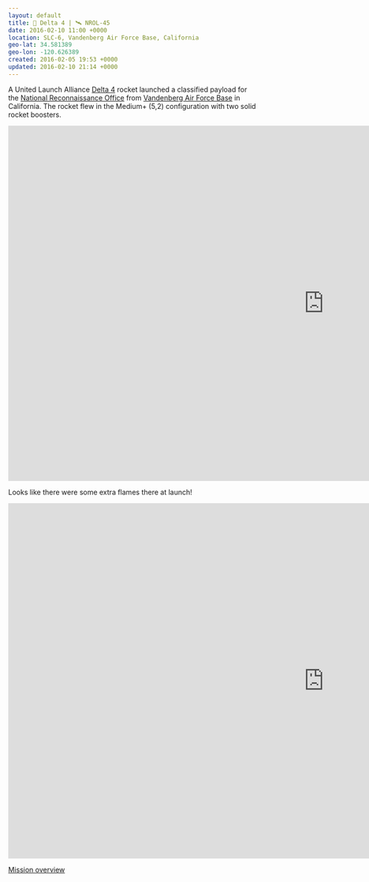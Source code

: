 ```yaml
---
layout: default
title: 🚀 Delta 4 | 🛰 NROL-45
date: 2016-02-10 11:00 +0000
location: SLC-6, Vandenberg Air Force Base, California
geo-lat: 34.581389
geo-lon: -120.626389
created: 2016-02-05 19:53 +0000
updated: 2016-02-10 21:14 +0000
---
```


A United Launch Alliance [Delta 4](https://en.wikipedia.org/wiki/Delta_IV) rocket launched a classified payload for the [National Reconnaissance Office](https://en.wikipedia.org/wiki/National_Reconnaissance_Office) from [Vandenberg Air Force Base](https://en.wikipedia.org/wiki/Vandenberg_Air_Force_Base) in California. The rocket flew in the Medium+ (5,2) configuration with two solid rocket boosters.

<iframe width="1280" height="720" src="https://www.youtube.com/embed/lGYwP_IuGPA?rel=0" frameborder="0" allowfullscreen></iframe>

Looks like there were some extra flames there at launch!

<iframe width="1280" height="720" src="https://www.youtube.com/embed/RLrCmBI4b2o?rel=0" frameborder="0" allowfullscreen></iframe>

[Mission overview](http://www.ulalaunch.com/delta-iv-to-launch-nrol45.aspx)
